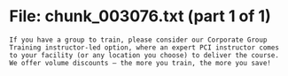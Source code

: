 ﻿# File: chunk_003076.txt (part 1 of 1)
```
If you have a group to train, please consider our Corporate Group Training instructor-led option, where an expert PCI instructor comes to your facility (or any location you choose) to deliver the course. We offer volume discounts – the more you train, the more you save!
```


